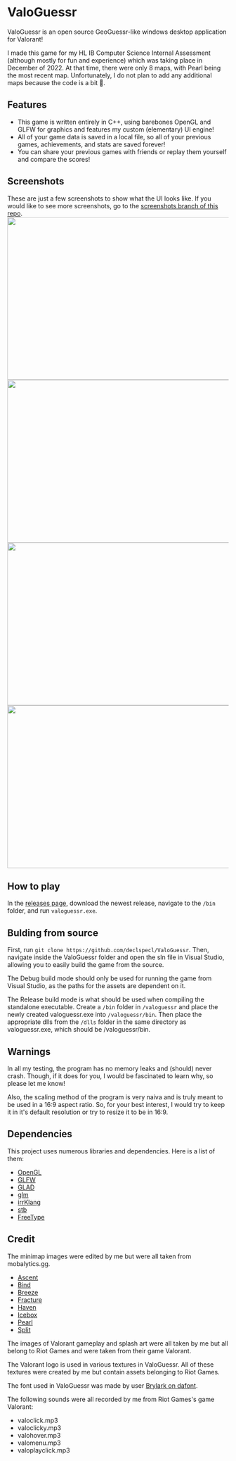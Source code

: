 # ValoGuessr

ValoGuessr is an open source GeoGuessr-like windows desktop application for Valorant!

I made this game for my HL IB Computer Science Internal Assessment (although mostly for fun and experience) which was taking place in December of 2022.
At that time, there were only 8 maps, with Pearl being the most recent map. Unfortunately, I do not plan to add any additional maps because the code is a bit 🥴.

## Features
* This game is written entirely in C++, using barebones OpenGL and GLFW for graphics and features my custom (elementary) UI engine!
* All of your game data is saved in a local file, so all of your previous games, achievements, and stats are saved forever!
* You can share your previous games with friends or replay them yourself and compare the scores!

## Screenshots
These are just a few screenshots to show what the UI looks like. If you would like to see more screenshots, go to the [screenshots branch of this repo](https://github.com/declspecl/ValoGuessr/tree/screenshots).
<img src="../screenshots/mainMenu.png" width="650" height="370">
<img src="../screenshots/play.png" width="650" height="370">
<img src="../screenshots/settings.png" width="650" height="370">
<img src="../screenshots/roundResults.png" width="650" height="370">

## How to play
In the [releases page](https://github.com/declspecl/ValoGuessr/releases), download the newest release, navigate to the `/bin` folder, and run `valoguessr.exe`.

## Bulding from source
First, run ```git clone https://github.com/declspecl/ValoGuessr```.
Then, navigate inside the ValoGuessr folder and open the sln file in Visual Studio, allowing you to easily build the game from the source.

The Debug build mode should only be used for running the game from Visual Studio, as the paths for the assets are dependent on it.

The Release build mode is what should be used when compiling the standalone executable.
Create a `/bin` folder in `/valoguessr` and place the newly created valoguessr.exe into `/valoguessr/bin`.
Then place the appropriate dlls from the `/dlls` folder in the same directory as valoguessr.exe, which should be /valoguessr/bin.

## Warnings
In all my testing, the program has no memory leaks and (should) never crash. Though, if it does for you, I would be fascinated to learn why, so please let me know!

Also, the scaling method of the program is very naiva and is truly meant to be used in a 16:9 aspect ratio. So, for your best interest, I would try to keep it in it's default resolution or try to resize it to be in 16:9.

## Dependencies
This project uses numerous libraries and dependencies. Here is a list of them:
* [OpenGL](https://www.opengl.org/)
* [GLFW](https://www.glfw.org/)
* [GLAD](https://glad.dav1d.de/)
* [glm](https://github.com/g-truc/glm)
* [irrKlang](https://www.ambiera.com/irrklang/)
* [stb](https://github.com/nothings/stb)
* [FreeType](https://freetype.org/)

## Credit
The minimap images were edited by me but were all taken from mobalytics.gg.
* [Ascent](https://cdn.mobalytics.gg/assets/valorant/images/maps/levels/ascent_map.svg)
* [Bind](https://cdn.mobalytics.gg/assets/valorant/images/maps/levels/bind_map.svg)
* [Breeze](https://cdn.mobalytics.gg/assets/valorant/images/maps/levels/breeze_map.svg)
* [Fracture](https://cdn.mobalytics.gg/assets/valorant/images/maps/levels/fracture_map.svg)
* [Haven](https://cdn.mobalytics.gg/assets/valorant/images/maps/levels/haven_map.svg)
* [Icebox](https://cdn.mobalytics.gg/assets/valorant/images/maps/levels/icebox_map.svg)
* [Pearl](https://cdn.mobalytics.gg/assets/valorant/images/maps/levels/pearl_map.svg)
* [Split](https://cdn.mobalytics.gg/assets/valorant/images/maps/levels/split_map.svg)

The images of Valorant gameplay and splash art were all taken by me but all belong to Riot Games and were taken from their game Valorant.

The Valorant logo is used in various textures in ValoGuessr. All of these textures were created by me but contain assets belonging to Riot Games.

The font used in ValoGuessr was made by user [Brylark on dafont](https://www.dafont.com/valorant.font).

The following sounds were all recorded by me from Riot Games's game Valorant:
* valoclick.mp3
* valoclicky.mp3
* valohover.mp3
* valomenu.mp3
* valoplayclick.mp3
